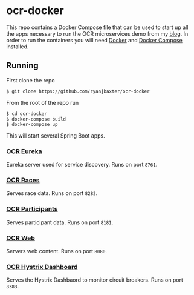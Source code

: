 # ocr-docker

This repo contains a Docker Compose file that can be used to start up all the apps necessary to run the OCR microservices demo
from my [blog](http://ryanjbaxter.com).  In order to run the containers you will need [Docker](http://docker.com) and 
[Docker Compose](https://docs.docker.com/compose/) installed.

## Running

First clone the repo

`$ git clone https://github.com/ryanjbaxter/ocr-docker`

From the root of the repo run

```
$ cd ocr-docker
$ docker-compose build
$ docker-compose up
```

This will start several Spring Boot apps.

### [OCR Eureka](https://github.com/ryanjbaxter/ocr-eureka)
Eureka server used for service discovery.  Runs on port `8761`.

### [OCR Races](https://github.com/ryanjbaxter/ocr-races)
Serves race data.  Runs on port `8282`.

### [OCR Participants](https://github.com/ryanjbaxter/ocr-participants)
Serves participant data.  Runs on port `8181`.

### [OCR Web](https://github.com/ryanjbaxter/ocr-web)
Servers web content.  Runs on port `8080`.

### [OCR Hystrix Dashboard](https://github.com/ryanjbaxter/ocr-hystrix-dashboard/)
Serves the Hystrix Dashbaord to monitor circuit breakers.  Runs on port `8383`.
